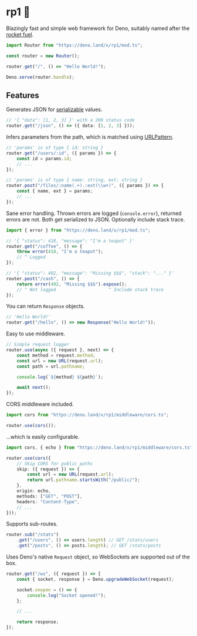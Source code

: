 # rp1 🚀

Blazingly fast and simple web framework for Deno, suitably named after the [rocket fuel](https://en.wikipedia.org/wiki/RP-1).

```ts
import Router from "https://deno.land/x/rp1/mod.ts";

const router = new Router();

router.get("/", () => "Hello World!");

Deno.serve(router.handle);
```

## Features

Generates JSON for [serializable](https://www.json.org/json-en.html) values.

```ts
// '{ "data": [1, 2, 3] }' with a 200 status code
router.get("/json", () => ({ data: [1, 2, 3] }));
```

Infers parameters from the path, which is matched using [URLPattern](https://developer.mozilla.org/en-US/docs/Web/API/URL_Pattern_API).

```ts
// 'params' is of type { id: string }
router.get("/users/:id", ({ params }) => {
    const id = params.id;
    // ...
});

// 'params' is of type { name: string, ext: string }
router.post("/files/:name(.+).:ext(\\w+)", ({ params }) => {
    const { name, ext } = params;
    // ...
});
```

Sane error handling. Thrown errors are logged (`console.error`), returned errors are not. Both get serialized to JSON. Optionally include stack trace.

```ts
import { error } from "https://deno.land/x/rp1/mod.ts";

// '{ "status": 418, "message": "I'm a teapot" }'
router.get("/coffee", () => {
    throw error(418, "I'm a teapot");
    // ^ Logged
});

// '{ "status": 402, "message": "Missing $$$", "stack": "..." }'
router.post("/cash", () => {
    return error(402, "Missing $$$").expose();
    // ^ Not logged                    ^ Include stack trace
});
```

You can return `Response` objects.

```ts
// 'Hello World!'
router.get("/hello", () => new Response("Hello World!"));
```

Easy to use middleware.

```ts
// Simple request logger
router.use(async ({ request }, next) => {
    const method = request.method;
    const url = new URL(request.url);
    const path = url.pathname;

    console.log(`${method} ${path}`);

    await next();
});
```

CORS middleware included.

```ts
import cors from "https://deno.land/x/rp1/middleware/cors.ts";

router.use(cors());
```

...which is easily configurable.

```ts
import cors, { echo } from "https://deno.land/x/rp1/middleware/cors.ts";

router.use(cors({
    // Skip CORS for public paths
    skip: ({ request }) => {
        const url = new URL(request.url);
        return url.pathname.startsWith("/public/");
    },
    origin: echo,
    methods: ["GET", "POST"],
    headers: "Content-Type",
    // ...
}));
```

Supports sub-routes.

```ts
router.sub("/stats")
    .get("/users", () => users.length) // GET /stats/users
    .get("/posts", () => posts.length); // GET /stats/posts
```

Uses Deno's native `Request` object, so WebSockets are supported out of the box.

```ts
router.get("/ws", ({ request }) => {
    const { socket, response } = Deno.upgradeWebSocket(request);

    socket.onopen = () => {
        console.log("Socket opened!");
    };

    // ...

    return response;
});
```
